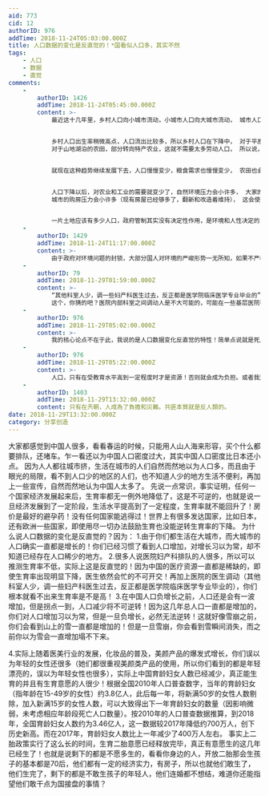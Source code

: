 ```yaml
---
aid: 773
cid: 12
authorID: 976
addTime: 2018-11-24T05:03:00.000Z
title: 人口数据的变化是反直觉的！*国看似人口多，其实不然
tags:
    - 人口
    - 数据
    - 直觉
comments:
    -
        authorID: 1426
        addTime: 2018-11-24T05:45:00.000Z
        content: >-
            最近这十几年里，乡村人口向小城市流动，小城市人口向大城市流动， 城市人口出生率低，但是城市人口流入够多，所以城市不缺劳动力；


            乡村人口出生率稍微高点，人口流出比较多，所以乡村人口在下降中， 对于平原和丘陵地带的农田，普遍趋向规模经营，不需要密集人口，
            对于山地湖泊的农田，部分转向特产农业，这就不需要太多劳动人口， 所以说，大部分乡村虽然人口下降，但是不缺少劳动力；


            就现在这种趋势继续发展下去，人口慢慢变少，粮食需求也慢慢变少， 农田也会慢慢变少，农业效率慢慢提高，总的粮食需求能满足需要；


            人口下降以后，对农业和工业的需要就变少了，自然环境压力会小许多， 大家的生活环境会好一些（树林多一些，河水清一些，冒烟少一些），
            城市的购房压力会小许多（现有房屋已经够多了，翻新和改造着维持）， 这会使得许多家庭恢复生育意愿，最后可以平衡在一个适当人口数；


            一片土地应该有多少人口，政府管制其实没有决定性作用，是环境和人性决定的，何必担心？
    -
        authorID: 1429
        addTime: 2018-11-24T11:17:00.000Z
        content: >-
            由于政府对环境问题的封锁，大部分国人对环境的严峻形势一无所知，如果不严格控制人口的增长，那么在客观规律的作用下，中国必然面临一场大规模的生态灾难来减少人口。
    -
        authorID: 79
        addTime: 2018-11-29T01:59:00.000Z
        content: >-
            “其他科室人少，调一些妇产科医生过去，反正都是医学院临床医学专业毕业的”
            这个，你猜的吧？医院内部科室之间调动人是不大可能的，可能在一些基层医院存在多个科室共用医生的情况，但是总体来说科室确认调其他科室的人去补充的不大可能出现的。
    -
        authorID: 976
        addTime: 2018-11-29T05:02:00.000Z
        content: >-
            我的核心论点不在于此，我说的是人口数据变化反直觉的特性！简单点说就是死人不会说话，能说话让你感觉到存在感的都是活人，幸存者偏差就在于此，因为现在所有活着的人都说人太多了，政府也说人太多了，你从小接受到的观念也是人太多了，所以你自然而然地以为人就是太多了，却不知过不了多久人就会减少，还有你说的那个医院科室调动，我想说我亲眼看到医院医生轮转，人手不够的科室太多，人家也不是傻子，总不能让累的累死，闲的闲死！人家也会灵活运用人力资源的好伐？
    -
        authorID: 976
        addTime: 2018-11-29T05:22:00.000Z
        content: >-
            人口，只有在受教育水平高到一定程度时才是资源！否则就会成为负担。或者我这么说罢：你们家是普通人家，你家孩子要是读完小学就不读书的话基本上这辈子就完了，可能也只能当混混，只能混社会（教育水平低影响社会稳定）。要是你能让你家孩子读完中学（中国大多数劳动力的学历），那他起码能去打工，最起码能靠劳动养活自己（有一定文化程度的劳动力是中国利用人口红利发展的关键），要是能读大学，那他成为工程师或者其他类型的高端人才的概率就很大，就能靠知识在收入上碾压低端劳动力（美国等国家就是靠先进的技术，到处收专利费压榨发展中国家的）！中国的问题不仅仅在于人口老龄化，而在于，改革开放后的几十年的时间里，中国依靠大量的廉价的有一定的文化水平的劳动力获得了经济发展，现在劳动力不足了，不能再依靠这种依靠低端制造业/劳动力密集型产业的发展模式了！中国又没有日本那样多的高端制造业企业（松下索尼等等）！又不能像美国一样掌握先进核心技术满世界收专利费！！而中国制造业转型升级一直都是困难的！因为种种原因（现在的钱都往房地产涌，都在专心炒房！没有人一心做实业，也没人专心培育自己的核心竞争力）很难发展先进制造！当中国老龄化程度严重，劳动力人口减少，很多企业往越南等用工便宜的地方转移时，势必会带来很多问题！
    -
        authorID: 1403
        addTime: 2018-11-29T13:32:00.000Z
        content: 只有在兲朝，人成為了負擔和災難。共匪本質就是反人類的。
date: 2018-11-29T13:32:00.000Z
category: 分享创造
---
```


大家都感觉到中国人很多，看看春运的时候，只能用人山人海来形容，买个什么都要排队，还堵车。乍一看还以为中国人口密度过大，其实中国人口密度比日本还小点。 因为人人都往城市挤，生活在城市的人们自然而然地以为人口多，而且由于眼光的局限，看不到人口少的地区的人们，也不知道人少的地方生活不便利，再加上一些宣传，自然而然地认为中国人太多了。 先说一点常识，事实证明，任何一个国家经济发展起来后，生育率都无一例外地降低了，这是不可逆的，也就是说一旦经济发展到了一定阶段，生活水平提高到了一定程度，生育率就不能回升了！房价是最好的避孕药！没有任何国家能逃得过！世界上有很多发达国家，比如日本，还有欧洲一些国家，即使用尽一切办法鼓励生育也没能逆转生育率的下降。 为什么说人口数据的变化是反直觉的？因为： 1.由于你们都生活在大城市，而大城市的人口确实一直都是增长的！你们已经习惯了看到人口增加，对增长习以为常，却不知道已经存在人口稀少的地方。 2.很多人说医院妇产科排队的人很多，所以可以推测生育率不低，实际上这是反直觉的！因为中国的医疗资源一直都是稀缺的，即使生育率出现明显下降，医生依然会忙的不可开交！再加上医院的医生调动（其他科室人少，调一些妇产科医生过去，反正都是医学院临床医学专业毕业的），你们根本就看不出来生育率是不是高！ 3.在中国人口负增长之前，人口还是会有一波增加，但是拐点一到，人口减少将不可逆转！因为这几年总人口一直都是增加的，你们对人口增加习以为常，但是一旦负增长，必然无法逆转！这就好像雪崩之前，你们会看到山上的雪一直都是增加的！但是一旦雪崩，你会看到雪瞬间消失，而之前你以为雪会一直增加塌不下来。

4.实际上随着医美行业的发展，化妆品的普及，美颜产品的爆发式增长，你们误以为年轻的女性还很多（她们都很重视美颜类产品的使用，所以你们看到的都是年轻漂亮的，误以为年轻女性也很多），实际上中国育龄妇女人数已经减少，真正能生育的并且有生育意愿的人很少！根据全国2010年人口普查数字，当年的育龄妇女（指年龄在15-49岁的女性）约3.8亿人，此后每一年，将新满50岁的女性人数剔除，加入新满15岁的女性人数，可以大致得出下一年育龄妇女的数量（因影响微弱，未考虑相应年龄段死亡人口数量）。按2010年的人口普查数据推算，到2018年，全国育龄妇女人数约为3.46亿人，这一数据较2017年降低约700万人，创下历史新高。而在2017年，育龄妇女人数比上一年减少了400万人左右。 事实上二胎政策实行了这么长的时间，生育二胎意愿已经释放完毕，真正有意愿生的这几年已经生了！也就是说剩下的都是不愿多生的，看看你身边的人，开放二胎那会生孩子的基本都是70后，他们都有一定的经济实力，有房子，所以也就他们敢生了，他们生完了，剩下的都是不敢生孩子的年轻人，他们连婚都不想结，难道你还能指望他们敢干点为国接盘的事情？
